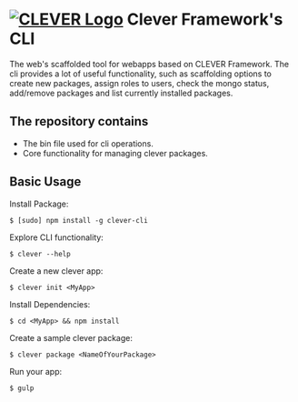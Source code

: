 # [![CLEVER Logo](https://raw.githubusercontent.com/imperodesign/clever-system/development/assets/src/site/img/clever-logo.png)](http://cleverframework.io/) Clever Framework's CLI

The web's scaffolded tool for webapps based on CLEVER Framework. The cli provides a lot of useful functionality, such as scaffolding options to create new packages, assign roles to users, check the mongo status, add/remove packages and list currently installed packages.

## The repository contains
* The bin file used for cli operations.
* Core functionality for managing clever packages.

## Basic Usage

  Install Package:

    $ [sudo] npm install -g clever-cli

  Explore CLI functionality:

    $ clever --help

  Create a new clever app:

    $ clever init <MyApp>

  Install Dependencies:

    $ cd <MyApp> && npm install

  Create a sample clever package:

    $ clever package <NameOfYourPackage>

  Run your app:

    $ gulp

